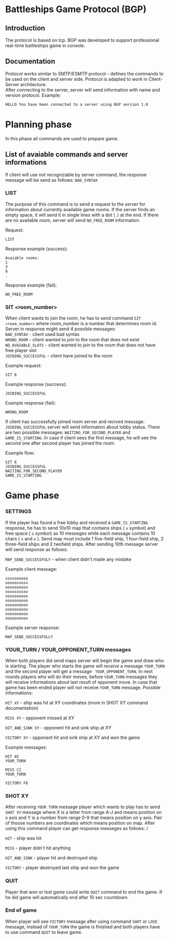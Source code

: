 # Battleships Game Protocol (BGP)

## Introduction

The protocol is based on tcp. BGP was developed to support professional real-time battleships game in console.

## Documentation

Protocol works similar to SMTP/ESMTP protocol - defines the commands to be used on the client and server side. Protocol is adapted to work in Client-Server architecture. \
After connecting to the server, server will send information with name and version protocol. Example: 

``` HELLO You have been connected to a server using BGP version 1.0 ```

# Planning phase

In this phase all commands are used to prepare game.

## List of avaiable commands and server informations

If client will use not recognizable by server command, the response message will be send as follows: ``` BAD_SYNTAX ``` 

### LIST

The purpose of this command is to send a request to the server for information about currently available game rooms. If the server finds an empty space, it will send it in single lines with a dot (```.```) at the end. If there are no available room, server will send ``` NO_FREE_ROOM ``` information.

Request:

``` LIST ``` 

Response example (success):

```
Avaiable rooms:
1
3
8
.
```
Response example (fail):

```NO_FREE_ROOM```

### SIT <room_number>

When client wants to join the room, he has to send command ```SIT <room_number>``` where room_number is a number that determines room id. Server in response might send 4 possible messages: \
``` BAD_SYNTAX ``` - client used bad syntax \
``` WRONG_ROOM ``` - client wanted to join to the room that does not exist \
``` NO_AVAIABLE_SLOTS ``` - client wanted to join to the room that does not have free player slot \
``` JOINING_SUCCESSFUL ``` - client have joined to the room 

Example request:

```SIT 6```

Example response (success):

``` JOINING_SUCCESSFUL ```

Example response (fail):

``` WRONG_ROOM ```

If client has successfully joined  room server and recived message: ``` JOINING_SUCCESSFUL ``` server will send information about lobby status. There are two possible messages: ``` WAITING_FOR_SECOND_PLAYER ``` and ``` GAME_IS_STARTING ```. In case if client sees the first message, he will see the second one after second player has joined the room. 

Example flow:

```
SIT 6
JOINING_SUCCESSFUL
WAITING_FOR_SECOND_PLAYER
GAME_IS_STARTING
```

# Game phase

### SETTINGS

If the player has found a free lobby and received a ``` GAME_IS_STARTING ``` response, he has to send 10x10 map that contains ships ( ```x``` symbol) and free space ( ```o``` symbol) as 10 messeges while each message contains 10 chars ( ``` x ``` and ``` o ``` ). Send map must include 1 five-field ship, 1 four-field ship, 2 three-field ships and 2 twofield ships.  After sending 10th message server will send response as follows:

``` MAP_SEND_SUCCESSFULY ``` - when client didn't made any mistake

Example client message:

```
xxxxoooooo
oooooxxoxx
oooooooooo
xoxoxxxxxo
xoxooooooo
xoxooooooo
oooooooooo
oooooooooo
oooooooooo
oooooooooo
```

Example server response:

``` MAP_SEND_SUCCESSFULLY ```

### YOUR_TURN / YOUR_OPPONENT_TURN messages

When both players did send maps server will begin the game and draw who is starting. The player who starts the game will receive a message ```YOUR_TURN``` and the second player will get a message ``` YOUR_OPPONENT_TURN```. In next rounds players who will do their moves, before ``` YOUR_TURN ``` messages they will receive informations about last result of opponent move. In case that game has been ended player will not receive ``` YOUR_TURN ``` message. Possible informations:

``` HIT XY ``` - ship was hit at XY coordinates (more in SHOT XY command documentation)

``` MISS XY ``` - opponent missed at XY

``` HIT_AND_SINK XY ``` - opponent hit and sink ship at XY

``` VICTORY XY ``` - opponent hit and sink ship at XY and won the game

Example messages:

```
HIT A5
YOUR_TURN
```

```
MISS C2
YOUR_TURN
```

```
VICTORY F6
```

### SHOT XY

After receiving ``` YOUR TURN ``` message player which wants to play has to send ``` SHOT XY ``` message where X is a letter from range A-J and means position on x axis and Y is a number from range 0-9 that means position on y axis. Pair of thoose numbers are coordinates which means position on map. After using this command player can get response messeges as follows: /

``` HIT ``` - ship was hit

``` MISS ``` - player didn't hit anything

``` HIT_AND_SINK ``` - player hit and destroyed ship

``` VICTORY ``` - player destroyed last ship and won the game


### QUIT

Player that won or lost game could write ``` QUIT ``` command to end the game. If he did game will automatically end after 10 sec countdown.

### End of game

When player will see ``` VICTORY ``` message after using command ``` SHOT ``` or ``` LOSE ``` message, instead of ``` YOUR_TURN ``` the game is finished and both players have to use command ``` QUIT ``` to leave game.
